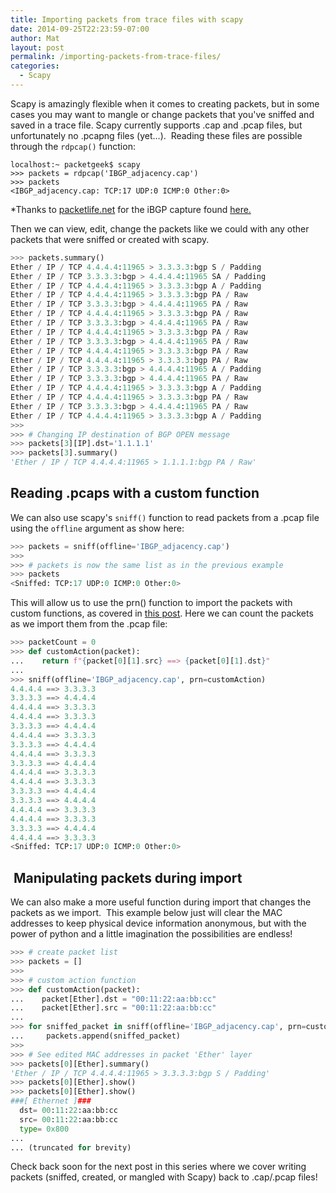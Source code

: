 ```yaml
---
title: Importing packets from trace files with scapy
date: 2014-09-25T22:23:59-07:00
author: Mat
layout: post
permalink: /importing-packets-from-trace-files/
categories:
  - Scapy
---
```

Scapy is amazingly flexible when it comes to creating packets, but in some cases you may want to mangle or change packets that you've sniffed and saved in a trace file. Scapy currently supports .cap and .pcap files, but unfortunately no .pcapng files (yet&#8230;).  Reading these files are possible through the `rdpcap()` function:

```
localhost:~ packetgeek$ scapy
>>> packets = rdpcap('IBGP_adjacency.cap')
>>> packets
<IBGP_adjacency.cap: TCP:17 UDP:0 ICMP:0 Other:0>
```

*Thanks to <a title="PacketLife.net" href="http://packetlife.net/captures/protocol/bgp/" target="_blank" rel="noopener">packetlife.net</a> for the iBGP capture found <a title="iBGP_adjacency.cap" href="https://www.cloudshark.org/captures/00249be4441f" target="_blank" rel="noopener">here.</a>


Then we can view, edit, change the packets like we could with any other packets that were sniffed or created with scapy.

```python
>>> packets.summary()
Ether / IP / TCP 4.4.4.4:11965 > 3.3.3.3:bgp S / Padding
Ether / IP / TCP 3.3.3.3:bgp > 4.4.4.4:11965 SA / Padding
Ether / IP / TCP 4.4.4.4:11965 > 3.3.3.3:bgp A / Padding
Ether / IP / TCP 4.4.4.4:11965 > 3.3.3.3:bgp PA / Raw
Ether / IP / TCP 3.3.3.3:bgp > 4.4.4.4:11965 PA / Raw
Ether / IP / TCP 4.4.4.4:11965 > 3.3.3.3:bgp PA / Raw
Ether / IP / TCP 3.3.3.3:bgp > 4.4.4.4:11965 PA / Raw
Ether / IP / TCP 4.4.4.4:11965 > 3.3.3.3:bgp PA / Raw
Ether / IP / TCP 3.3.3.3:bgp > 4.4.4.4:11965 PA / Raw
Ether / IP / TCP 4.4.4.4:11965 > 3.3.3.3:bgp PA / Raw
Ether / IP / TCP 4.4.4.4:11965 > 3.3.3.3:bgp PA / Raw
Ether / IP / TCP 3.3.3.3:bgp > 4.4.4.4:11965 A / Padding
Ether / IP / TCP 3.3.3.3:bgp > 4.4.4.4:11965 PA / Raw
Ether / IP / TCP 4.4.4.4:11965 > 3.3.3.3:bgp A / Padding
Ether / IP / TCP 4.4.4.4:11965 > 3.3.3.3:bgp PA / Raw
Ether / IP / TCP 3.3.3.3:bgp > 4.4.4.4:11965 PA / Raw
Ether / IP / TCP 4.4.4.4:11965 > 3.3.3.3:bgp A / Padding
>>>
>>> # Changing IP destination of BGP OPEN message
>>> packets[3][IP].dst='1.1.1.1'
>>> packets[3].summary()
'Ether / IP / TCP 4.4.4.4:11965 > 1.1.1.1:bgp PA / Raw'
```

## Reading .pcaps with a custom function

We can also use scapy's `sniff()` function to read packets from a .pcap file using the `offline` argument as show here:

```python
>>> packets = sniff(offline='IBGP_adjacency.cap')
>>>
>>> # packets is now the same list as in the previous example
>>> packets
<Sniffed: TCP:17 UDP:0 ICMP:0 Other:0>
```

This will allow us to use the prn() function to import the packets with custom functions, as covered in <a title="Scapy Sniffing with Custom Actions, Part 1" href="http://thepacketgeek.com/scapy-sniffing-with-custom-actions-part-1/" target="_blank" rel="noopener">this post</a>. Here we can count the packets as we import them from the .pcap file:

```python
>>> packetCount = 0
>>> def customAction(packet):
...    return f"{packet[0][1].src} ==> {packet[0][1].dst}"
...
>>> sniff(offline='IBGP_adjacency.cap', prn=customAction)
4.4.4.4 ==> 3.3.3.3
3.3.3.3 ==> 4.4.4.4
4.4.4.4 ==> 3.3.3.3
4.4.4.4 ==> 3.3.3.3
3.3.3.3 ==> 4.4.4.4
4.4.4.4 ==> 3.3.3.3
3.3.3.3 ==> 4.4.4.4
4.4.4.4 ==> 3.3.3.3
3.3.3.3 ==> 4.4.4.4
4.4.4.4 ==> 3.3.3.3
4.4.4.4 ==> 3.3.3.3
3.3.3.3 ==> 4.4.4.4
3.3.3.3 ==> 4.4.4.4
4.4.4.4 ==> 3.3.3.3
4.4.4.4 ==> 3.3.3.3
3.3.3.3 ==> 4.4.4.4
4.4.4.4 ==> 3.3.3.3
<Sniffed: TCP:17 UDP:0 ICMP:0 Other:0>
```

##  Manipulating packets during import

We can also make a more useful function during import that changes the packets as we import.  This example below just will clear the MAC addresses to keep physical device information anonymous, but with the power of python and a little imagination the possibilities are endless!

```python
>>> # create packet list
>>> packets = []
>>>
>>> # custom action function
>>> def customAction(packet):
...    packet[Ether].dst = "00:11:22:aa:bb:cc"
...    packet[Ether].src = "00:11:22:aa:bb:cc"
...
>>> for sniffed_packet in sniff(offline='IBGP_adjacency.cap', prn=customAction):
...     packets.append(sniffed_packet)
>>>
>>> # See edited MAC addresses in packet 'Ether' layer
>>> packets[0][Ether].summary()
'Ether / IP / TCP 4.4.4.4:11965 > 3.3.3.3:bgp S / Padding'
>>> packets[0][Ether].show()
>>> packets[0][Ether].show()
###[ Ethernet ]###
  dst= 00:11:22:aa:bb:cc
  src= 00:11:22:aa:bb:cc
  type= 0x800
...
... (truncated for brevity)
```

Check back soon for the next post in this series where we cover writing packets (sniffed, created, or mangled with Scapy) back to .cap/.pcap files!